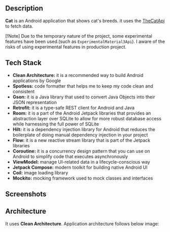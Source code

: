 ## Description

**Cat** is an Android application that shows cat's breeds.
it uses the [TheCatApi](https://thecatapi.com/) to fetch data.

[!Note] Due to the temporary nature of the project, some experimental features have been used.(such
as `ExperimentalMaterial3Api`). I aware of the risks of using experimental features in production project.

## Tech Stack

- **Clean Architecture:** it is a recommended way to build Android applications by Google
- **Spotless:** code formatter that helps me to keep my code clean and consistent
- **Gson:** it is a Java library that used to convert Java Objects into their JSON representation
- **Retrofit:** it is a type-safe REST client for Android and Java
- **Room:** it is a part of the Android Jetpack libraries that provides an abstraction layer over SQLite to allow for more robust database access while harnessing the full power of SQLite
- **Hilt:** it is a dependency injection library for Android that reduces the boilerplate of doing manual dependency injection in your project
- **Flow:** it is a new reactive stream library that is part of the Jetpack libraries
- **Coroutine:** it is a concurrency design pattern that you can use on Android to simplify code that executes asynchronously
- **ViewModel:** manage UI-related data in a lifecycle-conscious way
- **Jetpack Compose:** modern toolkit for building native Android UI
- **Coil:** image loading library
- **Mockito:** mocking framework used to mock classes and interfaces


## Screenshots

## Architecture

It uses **Clean Architecture**. Application architecture follows below image:

